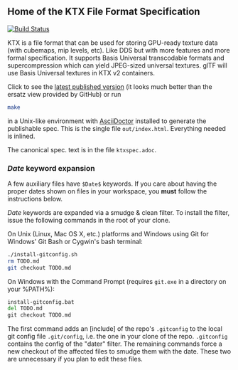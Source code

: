 ## Home of the KTX File Format Specification

[![Build Status](https://travis-ci.org/KhronosGroup/KTX-Specification.svg?branch=master)](https://travis-ci.org/KhronosGroup/KTX-Specification)

KTX is a file format that can be used for storing GPU-ready texture data (with cubemaps, mip levels, etc).
Like DDS but with more features and more formal specification. It supports Basis Universal transcodable formats and supercompression which can yield JPEG-sized universal textures. glTF will use Basis Universal textures in KTX v2 containers.

Click to see the [latest published version](https://github.khronos.org/KTX-Specification/)
(it looks much better than the ersatz view provided by GitHub) or run

```.bash
make
```

in a Unix-like environment with [AsciiDoctor](https://asciidoctor.org/docs/install-toolchain/)
installed to generate the publishable spec. This is the single file `out/index.html`.
Everything needed is inlined.

The canonical spec. text is in the file `ktxspec.adoc`.

### <a id="kwexpansion"></a>$Date$ keyword expansion

A few auxiliary  files have `$Date$` keywords. If you care about having
the proper dates shown on files in your workspace, you **must** follow the
instructions below.

$Date$ keywords are expanded via a smudge & clean filter. To install
the filter, issue the following commands in the root of your clone.

On Unix (Linux, Mac OS X, etc.) platforms and Windows using Git for Windows'
Git Bash or Cygwin's bash terminal:

```bash
./install-gitconfig.sh
rm TODO.md
git checkout TODO.md
```

On Windows with the Command Prompt (requires `git.exe` in a directory
on your %PATH%):

```cmd
install-gitconfig.bat
del TODO.md
git checkout TODO.md
```

The first command adds an [include] of the repo's `.gitconfig` to the
local git config file `.git/config`, i.e. the one in your clone of the repo.
`.gitconfig` contains the config of the "dater" filter. The remaining
commands force a new checkout of the affected files to smudge them with the
date. These two are unnecessary if you plan to edit these files.

